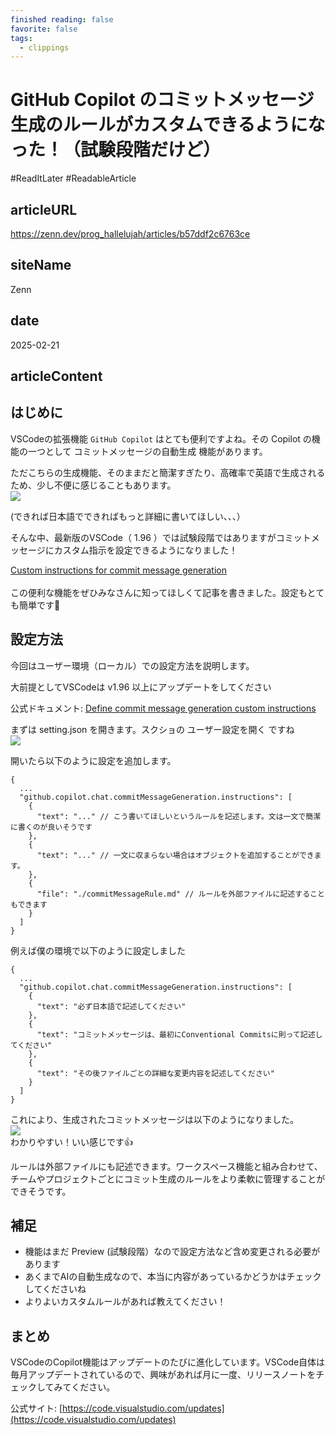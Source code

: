 ```yaml
---
finished reading: false
favorite: false
tags:
  - clippings
---
```

# GitHub Copilot のコミットメッセージ生成のルールがカスタムできるようになった！（試験段階だけど）
  #ReadItLater 
 #ReadableArticle

## articleURL
https://zenn.dev/prog_hallelujah/articles/b57ddf2c6763ce

## siteName
Zenn

## date
2025-02-21

## articleContent
## はじめに

VSCodeの拡張機能 `GitHub Copilot` はとても便利ですよね。その Copilot の機能の一つとして コミットメッセージの自動生成 機能があります。

ただこちらの生成機能、そのままだと簡潔すぎたり、高確率で英語で生成されるため、少し不便に感じることもあります。  
![](https://storage.googleapis.com/zenn-user-upload/82c2b50bda00-20241213.png)

(できれば日本語でできればもっと詳細に書いてほしい、、、）

そんな中、最新版のVSCode（ 1.96 ）では試験段階ではありますがコミットメッセージにカスタム指示を設定できるようになりました！

[Custom instructions for commit message generation  
](https://code.visualstudio.com/updates/v1_96#_custom-instructions-for-commit-message-generation)  
この便利な機能をぜひみなさんに知ってほしくて記事を書きました。設定もとても簡単です👺

## 設定方法

今回はユーザー環境（ローカル）での設定方法を説明します。

大前提としてVSCodeは v1.96 以上にアップデートをしてください

公式ドキュメント: [Define commit message generation custom instructions](https://code.visualstudio.com/docs/copilot/copilot-customization#_define-commit-message-generation-custom-instructions)

まずは setting.json を開きます。スクショの ユーザー設定を開く ですね  
![](https://storage.googleapis.com/zenn-user-upload/87b23db5f176-20241213.png)

開いたら以下のように設定を追加します。

```
{
  ...
  "github.copilot.chat.commitMessageGeneration.instructions": [
    {
      "text": "..." // こう書いてほしいというルールを記述します。文は一文で簡潔に書くのが良いそうです
    },
    {
      "text": "..." // 一文に収まらない場合はオブジェクトを追加することができます。
    },
    {
      "file": "./commitMessageRule.md" // ルールを外部ファイルに記述することもできます
    }
  ]
}
```

例えば僕の環境で以下のように設定しました

```
{
  ...
  "github.copilot.chat.commitMessageGeneration.instructions": [
    {
      "text": "必ず日本語で記述してください"
    },
    {
      "text": "コミットメッセージは、最初にConventional Commitsに則って記述してください"
    },
    {
      "text": "その後ファイルごとの詳細な変更内容を記述してください"
    }
  ]
}
```

これにより、生成されたコミットメッセージは以下のようになりました。  
![](https://storage.googleapis.com/zenn-user-upload/f3e737aa601d-20241213.png)  
わかりやすい！いい感じです👍

ルールは外部ファイルにも記述できます。ワークスペース機能と組み合わせて、チームやプロジェクトごとにコミット生成のルールをより柔軟に管理することができそうです。

## 補足

-   機能はまだ Preview (試験段階）なので設定方法など含め変更される必要があります
-   あくまでAIの自動生成なので、本当に内容があっているかどうかはチェックしてくださいね
-   よりよいカスタムルールがあれば教えてください！

## まとめ

VSCodeのCopilot機能はアップデートのたびに進化しています。VSCode自体は毎月アップデートされているので、興味があれば月に一度、リリースノートをチェックしてみてください。

公式サイト: [https://code.visualstudio.com/updates](https://code.visualstudio.com/updates)